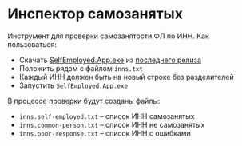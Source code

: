 # Инспектор самозанятых

Инструмент для проверки самозанятости ФЛ по ИНН. Как пользоваться:
- Скачать [SelfEmployed.App.exe](https://github.com/a-zhelonkin/SelfEmployed/releases/latest/download/SelfEmployed.App.exe) из [последнего релиза](https://github.com/a-zhelonkin/SelfEmployed/releases/latest)
- Положить рядом с файлом `inns.txt`
- Каждый ИНН должен быть на новый строке без разделителей
- Запустить `SelfEmployed.App.exe`

В процессе проверки будут созданы файлы:
- `inns.self-employed.txt` – список ИНН самозанятых
- `inns.common-person.txt` – список ИНН не самозанятых
- `inns.poor-response.txt` – список ИНН с ошибками
